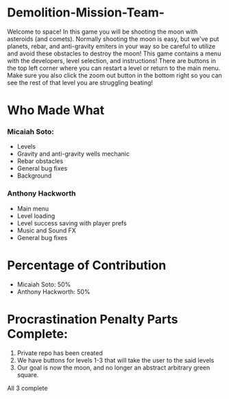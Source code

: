 # Demolition-Mission-Team-
Welcome to space! In this game you will be shooting the moon with asteroids (and comets). Normally shooting the moon is easy, but we've put planets, rebar, and anti-gravity emiters in your way so be careful to utilize and avoid these obstacles to destroy the moon! This game contains a menu with the developers, level selection, and instructions! There are buttons in the top left corner where you can restart a level or return to the main menu. Make sure you also click the zoom out button in the bottom right so you can see the rest of that level you are struggling beating!

# Who Made What
### Micaiah Soto:
- Levels
- Gravity and anti-gravity wells mechanic
- Rebar obstacles
- General bug fixes
- Background

### Anthony Hackworth
- Main menu
- Level loading
- Level success saving with player prefs
- Music and Sound FX
- General bug fixes

# Percentage of Contribution
- Micaiah Soto: 50%
- Anthony Hackworth: 50%

# Procrastination Penalty Parts Complete:
1. Private repo has been created
2. We have buttons for levels 1-3 that will take the user to the said levels
3. Our goal is now the moon, and no longer an abstract arbitrary green square.

All 3 complete
